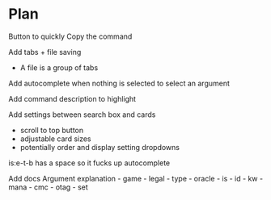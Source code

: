 # Plan

Button to quickly Copy the command

Add tabs + file saving
 - A file is a group of tabs

Add autocomplete when nothing is selected to select an argument

Add command description to highlight

Add settings between search box and cards
 - scroll to top button
 - adjustable card sizes
 - potentially order and display setting dropdowns


is:e-t-b has a space so it fucks up autocomplete

Add docs
  Argument explanation
    - game
    - legal
    - type
    - oracle
    - is
    - id
    - kw
    - mana
    - cmc
    - otag
    - set
